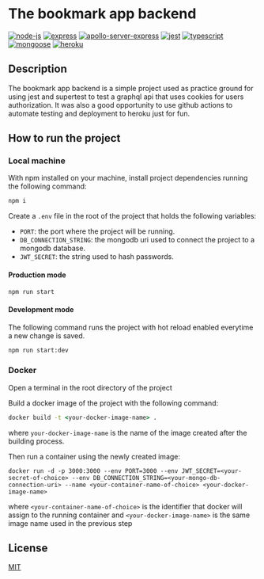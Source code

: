 # The bookmark app backend

<a href="https://nodejs.org/en/"><img src="https://img.shields.io/badge/node--js-v12-green" alt="node-js" /></a> <a href="https://www.npmjs.com/package/express"><img src="https://img.shields.io/badge/express-v4-green" alt="express" /></a> <a href="https://www.npmjs.com/package/express"><img src="https://img.shields.io/badge/apollo--server--express-v2-blueviolet" alt="apollo-server-express" /></a> <a href="https://www.npmjs.com/package/jest"><img src="https://img.shields.io/badge/jest-v27-yellow" alt="jest" /></a> <a href="https://www.npmjs.com/package/typescript"><img src="https://img.shields.io/badge/typescript-v4-blue" alt="typescript" /></a> <a href="https://www.npmjs.com/package/mongoose"><img src="https://img.shields.io/badge/mongoose-v5.10-green" alt="mongoose" /></a> <a href="https://dashboard.heroku.com"><img src="https://img.shields.io/badge/heroku-blueviolet" alt="heroku" /></a>

## Description

The bookmark app backend is a simple project used as practice ground for using jest and supertest to test a graphql api that uses cookies for users authorization.
It was also a good opportunity to use github actions to automate testing and deployment to heroku just for fun.

## How to run the project

### Local machine

With npm installed on your machine, install project dependencies running the following command:

```cmd
npm i
```

Create a `.env` file in the root of the project that holds the following variables:

- `PORT`: the port where the project will be running.
- `DB_CONNECTION_STRING`: the mongodb uri used to connect the project to a mongodb database.
- `JWT_SECRET`: the string used to hash passwords.

#### Production mode

```cmd
npm run start
```

#### Development mode

The following command runs the project with hot reload enabled everytime a new change is saved.

```cmd
npm run start:dev
```

### Docker

Open a terminal in the root directory of the project

Build a docker image of the project with the following command:

```cmd
docker build -t <your-docker-image-name> .
```

where `your-docker-image-name` is the name of the image created after the building process.

Then run a container using the newly created image:

```text
docker run -d -p 3000:3000 --env PORT=3000 --env JWT_SECRET=<your-secret-of-choice> --env DB_CONNECTION_STRING=<your-mongo-db-connection-uri> --name <your-container-name-of-choice> <your-docker-image-name>
```

where `<your-container-name-of-choice>` is the identifier that docker will assign to the running container and `<your-docker-image-name>` is the same image name used in the previous step

## License

[MIT](https://choosealicense.com/licenses/mit/)
